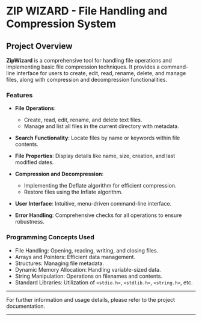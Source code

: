 # ZIP WIZARD - File Handling and Compression System

## Project Overview

**ZipWizard** is a comprehensive tool for handling file operations and implementing basic file compression techniques. It provides a command-line interface for users to create, edit, read, rename, delete, and manage files, along with compression and decompression functionalities.

### Features

- **File Operations**:
  - Create, read, edit, rename, and delete text files.
  - Manage and list all files in the current directory with metadata.

- **Search Functionality**: Locate files by name or keywords within file contents.

- **File Properties**: Display details like name, size, creation, and last modified dates.

- **Compression and Decompression**: 
  - Implementing the Deflate algorithm for efficient compression.
  - Restore files using the Inflate algorithm.

- **User Interface**: Intuitive, menu-driven command-line interface.

- **Error Handling**: Comprehensive checks for all operations to ensure robustness.

### Programming Concepts Used

- File Handling: Opening, reading, writing, and closing files.
- Arrays and Pointers: Efficient data management.
- Structures: Managing file metadata.
- Dynamic Memory Allocation: Handling variable-sized data.
- String Manipulation: Operations on filenames and contents.
- Standard Libraries: Utilization of `<stdio.h>`, `<stdlib.h>`, `<string.h>`, etc.

---

For further information and usage details, please refer to the project documentation.

--- 
